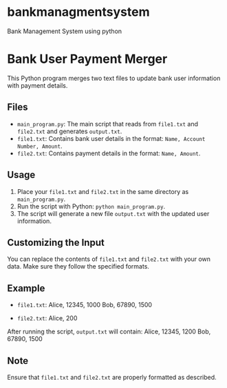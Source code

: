 # bankmanagmentsystem
Bank Management System using python


# Bank User Payment Merger

This Python program merges two text files to update bank user information with payment details.

## Files

- `main_program.py`: The main script that reads from `file1.txt` and `file2.txt` and generates `output.txt`.
- `file1.txt`: Contains bank user details in the format: `Name, Account Number, Amount`.
- `file2.txt`: Contains payment details in the format: `Name, Amount`.

## Usage

1. Place your `file1.txt` and `file2.txt` in the same directory as `main_program.py`.
2. Run the script with Python: `python main_program.py`.
3. The script will generate a new file `output.txt` with the updated user information.

## Customizing the Input

You can replace the contents of `file1.txt` and `file2.txt` with your own data. Make sure they follow the specified formats.

## Example

- `file1.txt`:
Alice, 12345, 1000
Bob, 67890, 1500


- `file2.txt`:
Alice, 200


After running the script, `output.txt` will contain:
Alice, 12345, 1200
Bob, 67890, 1500


## Note

Ensure that `file1.txt` and `file2.txt` are properly formatted as described.
